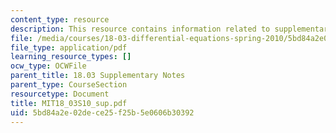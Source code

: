 ```yaml
---
content_type: resource
description: This resource contains information related to supplementary notes.
file: /media/courses/18-03-differential-equations-spring-2010/5bd84a2e02dece25f25b5e0606b30392_MIT18_03S10_sup.pdf
file_type: application/pdf
learning_resource_types: []
ocw_type: OCWFile
parent_title: 18.03 Supplementary Notes
parent_type: CourseSection
resourcetype: Document
title: MIT18_03S10_sup.pdf
uid: 5bd84a2e-02de-ce25-f25b-5e0606b30392
---
```

